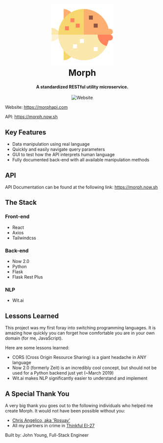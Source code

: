 <h1 align="center"> 
  <br>
  <a href="https://morphapi.com/">
    <img src="./Morph.svg" width="200" height="200">
  </a>
  <br>
  Morph
  <br>
</h1>

<h4 align="center">
  A standardized RESTful utility microservice.
</h4>

<p align="center">
  <img alt="Website" src="https://img.shields.io/website/https/morphapi.com.svg?up_message=up%20and%20running">
</p>


Website: https://morphapi.com

API: https://morph.now.sh

## Key Features

- Data manipulation using real language
- Quickly and easily navigate query parameters
- GUI to test how the API interprets human language
- Fully documented back-end with all available manipulation methods

## API
API Documentation can be found at the following link: https://morph.now.sh

## The Stack

### Front-end
- React
- Axios
- Tailwindcss

### Back-end
- Now 2.0
- Python
- Flask
- Flask Rest Plus

### NLP
- Wit.ai

## Lessons Learned

This project was my first foray into switching programming languages. It is amazing how quickly you can forget how comfortable you are in your own domain (for me, JavaScript).

Here are some lessons learned:
- CORS (Cross Origin Resource Sharing) is a giant headache in ANY language
- Now 2.0 (formerly Zeit) is an incredibly cool concept, but should not be used for a Python backend just yet (~March 2019)
- Wit.ai makes NLP significantly easier to understand and implement

## A Special Thank You
A very big thank you goes out to the following individuals who helped me create Morph. It would not have been possible without you:

- [Chris Angelico, aka 'Rosuav'](https://github.com/rosuav)
- All my partners in crime in [Thinkful EI-27](https://github.com/thinkful-ei27)

Built by: John Young, Full-Stack Engineer